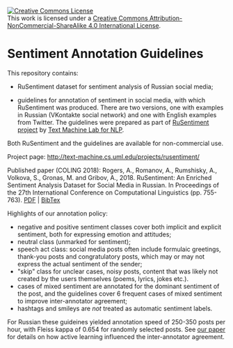 <a rel="license" href="http://creativecommons.org/licenses/by-nc-sa/4.0/"><img alt="Creative Commons License" style="border-width:0" src="https://i.creativecommons.org/l/by-nc-sa/4.0/88x31.png" /></a><br />This work is licensed under a <a rel="license" href="http://creativecommons.org/licenses/by-nc-sa/4.0/">Creative Commons Attribution-NonCommercial-ShareAlike 4.0 International License</a>.

# Sentiment Annotation Guidelines

This repository contains:
 
- RuSentiment dataset for sentiment analysis of Russian social media;

- guidelines for annotation of sentiment in social media, with which RuSentiment was produced. There are two versions, one with examples in Russian (VKontakte social network) and one with English examples from Twitter. The guidelines were prepared as part of [RuSentiment project](http://text-machine.cs.uml.edu/projects/rusentiment/) by [Text Machine Lab for NLP](http://text-machine.cs.uml.edu). 

Both RuSentiment and the guidelines are available for non-commercial use.

Project page: http://text-machine.cs.uml.edu/projects/rusentiment/

Published paper (COLING 2018): 
Rogers, A., Romanov, A., Rumshisky, A., Volkova, S., Gronas, M. and Gribov, A., 2018. RuSentiment: An Enriched Sentiment Analysis Dataset for Social Media in Russian. In Proceedings of the 27th International Conference on Computational Linguistics (pp. 755-763). [PDF](http://aclweb.org/anthology/C18-1064) | [BibTex](https://dblp.uni-trier.de/rec/bibtex/conf/coling/RogersRRVGG18)

Highlights of our annotation policy:

 - negative and positive sentiment classes cover both implicit and explicit sentiment, both for expressing emotion and attitudes;
 - neutral class (unmarked for sentiment);
 - speech act class: social media posts often include formulaic greetings, thank-you posts and congratulatory posts, which may or may not express the actual sentiment of the sender;
 - "skip" class for unclear cases, noisy posts, content that was likely not created by the users themselves (poems, lyrics, jokes etc.).
 - cases of mixed sentiment are annotated for the dominant sentiment of the post, and the guidelines cover 6 frequent cases of mixed sentiment to improve inter-annotator agreement;
 - hashtags and smileys are *not* treated as automatic sentiment labels.
 
For Russian these guideines yielded annotation speed of 250-350 posts per hour, with Fleiss kappa of 0.654 for randomly selected posts. See [our paper](http://aclweb.org/anthology/C18-1064) for details on how active learning influenced the inter-annotator agreement.
